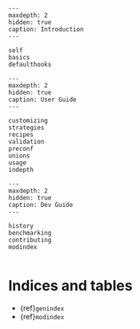 ```{toctree}
---
maxdepth: 2
hidden: true
caption: Introduction
---

self
basics
defaulthooks
```

```{toctree}
---
maxdepth: 2
hidden: true
caption: User Guide
---

customizing
strategies
recipes
validation
preconf
unions
usage
indepth
```

```{toctree}
---
maxdepth: 2
hidden: true
caption: Dev Guide
---

history
benchmarking
contributing
modindex
```

```{include} ../README.md

```

# Indices and tables

- {ref}`genindex`
- {ref}`modindex`
